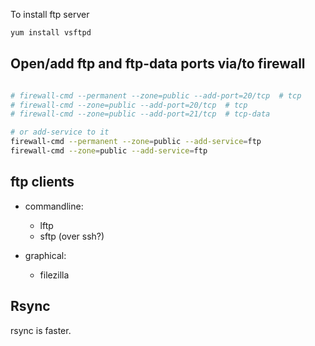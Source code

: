 To install ftp server


```sh
yum install vsftpd
```

## Open/add ftp and ftp-data ports via/to firewall


```sh

# firewall-cmd --permanent --zone=public --add-port=20/tcp  # tcp
# firewall-cmd --zone=public --add-port=20/tcp  # tcp
# firewall-cmd --zone=public --add-port=21/tcp  # tcp-data

# or add-service to it
firewall-cmd --permanent --zone=public --add-service=ftp
firewall-cmd --zone=public --add-service=ftp
```


## ftp clients

- commandline:
  - lftp
  - sftp (over ssh?)

- graphical:
  - filezilla


## Rsync

rsync is faster.
